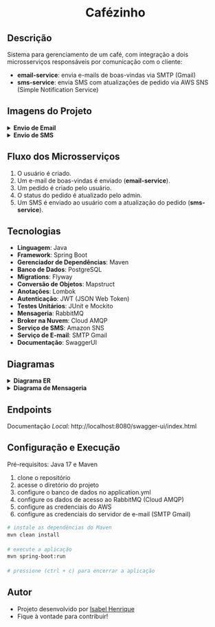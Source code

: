 <h1 align="center">
  Cafézinho
</h1>

## Descrição

Sistema para gerenciamento de um café, com integração a dois microsserviços responsáveis por comunicação com o cliente:
- **email-service**: envia e-mails de boas-vindas via SMTP (Gmail)
- **sms-service**: envia SMS com atualizações de pedido via AWS SNS (Simple Notification Service)

## Imagens do Projeto

<details>
    <summary><b>Envio de Email</b></summary>
    <img src="assets/email-exemplo.png" alt="Exemplo do Email">
</details>
<details>
    <summary><b>Envio de SMS</b></summary>
    <img src="assets/sms-exemplo.jpg" alt="Exemplo de SMS" height="400">
</details>

## Fluxo dos Microsserviços
1. O usuário é criado.
2. Um e-mail de boas-vindas é enviado (**email-service**).
3. Um pedido é criado pelo usuário.
4. O status do pedido é atualizado pelo admin.
5. Um SMS é enviado ao usuário com a atualização do pedido (**sms-service**).

## Tecnologias
- **Linguagem**: Java
- **Framework**: Spring Boot
- **Gerenciador de Dependências**: Maven
- **Banco de Dados**: PostgreSQL
- **Migrations**: Flyway
- **Conversão de Objetos**: Mapstruct
- **Anotações**: Lombok
- **Autenticação**: JWT (JSON Web Token)
- **Testes Unitários**: JUnit e Mockito
- **Mensageria**: RabbitMQ
- **Broker na Nuvem**: Cloud AMQP
- **Serviço de SMS**: Amazon SNS
- **Serviço de E-mail**: SMTP Gmail
- **Documentação**: SwaggerUI

## Diagramas
<details>
    <summary><b>Diagrama ER</b></summary>
    <img src="assets/diagrama-er.png" alt="Diagrama de Entidade-Relacionamento">
</details>
<details>
    <summary><b>Diagrama de Mensageria</b></summary>
    <img src="assets/diagrama-rabbitmq.png" alt="Diagrama de Mensageria">
</details>

## Endpoints
Documentação _Local_: http://localhost:8080/swagger-ui/index.html

## Configuração e Execução
Pré-requisitos: Java 17 e Maven

1. clone o repositório
2. acesse o diretório do projeto
3. configure o banco de dados no application.yml
4. configure os dados de acesso ao RabbitMQ (Cloud AMQP)
5. configure as credenciais do AWS
6. configure as credenciais do servidor de e-mail (SMTP Gmail)

```bash
# instale as dependências do Maven
mvn clean install

# execute a aplicação
mvn spring-boot:run

# pressione (ctrl + c) para encerrar a aplicação
```

## Autor

- Projeto desenvolvido por [Isabel Henrique](https://www.linkedin.com/in/isabel-henrique/)
- Fique à vontade para contribuir!
